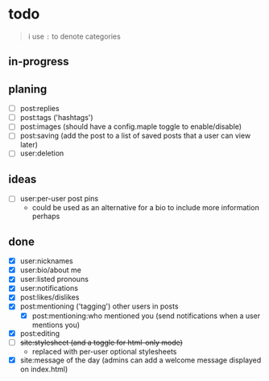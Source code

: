 # todo

> i use `:` to denote categories

## in-progress

## planing

- [ ] post:replies
- [ ] post:tags ('hashtags')
- [ ] post:images (should have a config.maple toggle to enable/disable)
- [ ] post:saving (add the post to a list of saved posts that a user can view later)
- [ ] user:deletion

## ideas

- [ ] user:per-user post pins
	- could be used as an alternative for a bio to include more information perhaps

## done

- [x] user:nicknames
- [x] user:bio/about me
- [x] user:listed pronouns
- [x] user:notifications
- [x] post:likes/dislikes
- [x] post:mentioning ('tagging') other users in posts
	- [x] post:mentioning:who mentioned you (send notifications when a user mentions you)
- [x] post:editing
- [ ] ~~site:stylesheet (and a toggle for html-only mode)~~
	- replaced with per-user optional stylesheets
- [x] site:message of the day (admins can add a welcome message displayed on index.html)
